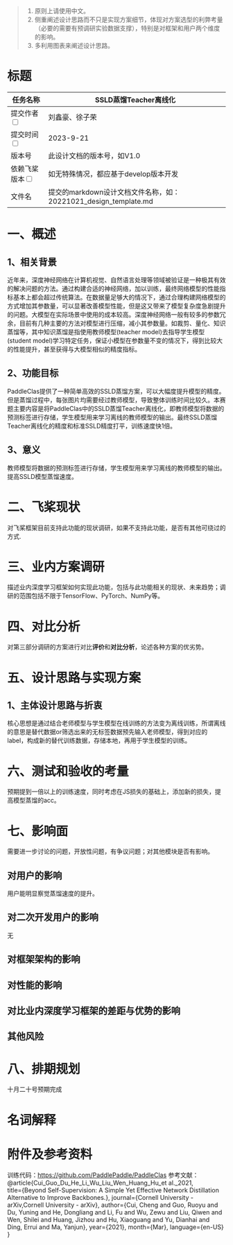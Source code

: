 > 1. 原则上请使用中文。
> 2. 侧重阐述设计思路而不只是实现方案细节，体现对方案选型的利弊考量（必要的需要有预调研实验数据支撑），特别是对框架和用户两个维度的影响。
> 3. 多利用图表来阐述设计思路。

# 标题

|任务名称 | SSLD蒸馏Teacher离线化 | 
|---|---|
|提交作者<input type="checkbox" class="rowselector hidden"> | 刘鑫豪、徐子荣 | 
|提交时间<input type="checkbox" class="rowselector hidden"> | 2023-9-21 | 
|版本号 | 此设计文档的版本号，如V1.0 | 
|依赖飞桨版本<input type="checkbox" class="rowselector hidden"> | 如无特殊情况，都应基于develop版本开发 | 
|文件名 | 提交的markdown设计文档文件名称，如：20221021_design_template.md<br> | 

# 一、概述
## 1、相关背景
近年来，深度神经网络在计算机视觉、自然语言处理等领域被验证是一种极其有效的解决问题的方法。通过构建合适的神经网络，加以训练，最终网络模型的性能指标基本上都会超过传统算法。在数据量足够大的情况下，通过合理构建网络模型的方式增加其参数量，可以显著改善模型性能，但是这又带来了模型复杂度急剧提升的问题。大模型在实际场景中使用的成本较高。深度神经网络一般有较多的参数冗余，目前有几种主要的方法对模型进行压缩，减小其参数量。如裁剪、量化、知识蒸馏等，其中知识蒸馏是指使用教师模型(teacher model)去指导学生模型(student model)学习特定任务，保证小模型在参数量不变的情况下，得到比较大的性能提升，甚至获得与大模型相似的精度指标。
## 2、功能目标
PaddleClas提供了一种简单高效的SSLD蒸馏方案，可以大幅度提升模型的精度。但是蒸馏过程中，每张图片均需要经过教师模型，导致整体训练时间比较久。本赛题主要内容是将PaddleClas中的SSLD蒸馏Teacher离线化，即教师模型将数据的预测标签进行存储，学生模型用来学习离线的教师模型的输出。最终SSLD蒸馏Teacher离线化的精度和标准SSLD精度打平，训练速度快1倍。
## 3、意义
教师模型将数据的预测标签进行存储，学生模型用来学习离线的教师模型的输出。提高SSLD模型蒸馏速度。

# 二、飞桨现状
对飞桨框架目前支持此功能的现状调研，如果不支持此功能，是否有其他可绕过的方式.


# 三、业内方案调研
描述业内深度学习框架如何实现此功能，包括与此功能相关的现状、未来趋势；调研的范围包括不限于TensorFlow、PyTorch、NumPy等。

# 四、对比分析
对第三部分调研的方案进行对比**评价**和**对比分析**，论述各种方案的优劣势。

# 五、设计思路与实现方案

## 1、主体设计思路与折衷
核心思想是通过结合老师模型与学生模型在线训练的方法变为离线训练，所谓离线的意思是替代数据or筛选出来的无标签数据预先输入老师模型，得到对应的label，构成新的替代训练数据，存储本地，再用于学生模型的训练。

# 六、测试和验收的考量
预期提到一倍以上的训练速度，同时考虑在JS损失的基础上，添加新的损失，提高模型蒸馏的acc。

# 七、影响面
需要进一步讨论的问题，开放性问题，有争议问题；对其他模块是否有影响。
## 对用户的影响
用户能明显察觉蒸馏速度的提升。
## 对二次开发用户的影响
无
## 对框架架构的影响
## 对性能的影响
## 对比业内深度学习框架的差距与优势的影响
## 其他风险

# 八、排期规划
十月二十号预期完成

# 名词解释

# 附件及参考资料
训练代码：https://github.com/PaddlePaddle/PaddleClas
参考文献： @article{Cui_Guo_Du_He_Li_Wu_Liu_Wen_Huang_Hu_et al._2021,  
 title={Beyond Self-Supervision: A Simple Yet Effective Network Distillation Alternative to Improve Backbones.}, 
 journal={Cornell University - arXiv,Cornell University - arXiv}, 
 author={Cui, Cheng and Guo, Ruoyu and Du, Yuning and He, Dongliang and Li, Fu and Wu, Zewu and Liu, Qiwen and Wen, Shilei and Huang, Jizhou and Hu, Xiaoguang and Yu, Dianhai and Ding, Errui and Ma, Yanjun}, 
 year={2021}, 
 month={Mar}, 
 language={en-US} 
 }
